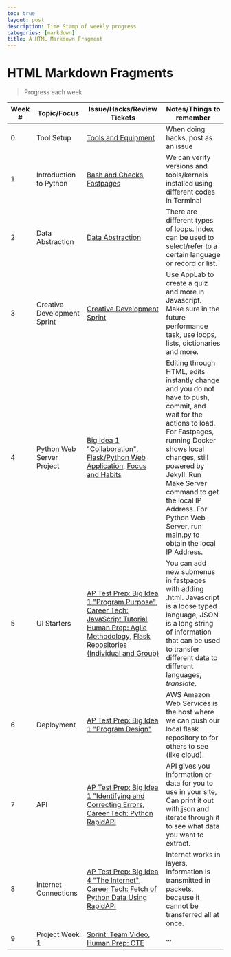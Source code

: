 ```yaml
---
toc: true
layout: post
description: Time Stamp of weekly progress
categories: [markdown]
title: A HTML Markdown Fragment
---
```

# HTML Markdown Fragments
> Progress each week

| Week # | Topic/Focus | Issue/Hacks/Review Tickets | Notes/Things to remember |
|-|-|-|-|
| 0 | Tool Setup | [Tools and Equipment](https://github.com/jesa06/andafp/issues/5#issue-1354867366) | When doing hacks, post as an issue |
| 1 | Introduction to Python | [Bash and Checks](https://github.com/jesa06/andafp/issues/2#issue-1353266162), [Fastpages](https://github.com/jesa06/andafpissues/3#issue-1353457506) | We can verify versions and tools/kernels installed using different codes in Terminal |
| 2 | Data Abstraction | [Data Abstraction](https://github.com/nighthawkcoders/APCSP/issues/22#issuecomment-1237671401) | There are different types of loops. Index can be used to select/refer to a certain language or record or list. |
| 3 | Creative Development Sprint | [Creative Development Sprint](https://github.com/jesa06/andafp/issues/9) | Use AppLab to create a quiz and more in Javascript. Make sure in the future performance task, use loops, lists, dictionaries and more. |
| 4 | Python Web Server Project | [Big Idea 1 "Collaboration"](https://jesa06.github.io/andafp/markdown/2022/09/13/1.1CollaborationNotes.html), [Flask/Python Web Application](https://www.youtube.com/watch?v=jzB7waKs60o), [Focus and Habits](https://jesa06.github.io/andafp/_pages/04_PsychologyandtheGoodLife.html) | Editing through HTML, edits instantly change and you do not have to push, commit, and wait for the actions to load. For Fastpages, running Docker shows local changes, still powered by Jekyll. Run Make Server command to get the local IP Address. For Python Web Server, run main.py to obtain the local IP Address. |
| 5 | UI Starters | [AP Test Prep: Big Idea 1 "Program Purpose"](https://jesa06.github.io/andafp/markdown/2022/09/20/1.2ProgramFunctionandPurposeNotes.html), [Career Tech: JavaScript Tutorial](https://jesa06.github.io/andafp/HTMLJSTable/), [Human Prep: Agile Methodology](https://jesa06.github.io/andafp/markdown/2022/09/25/AgileMethodology.html), [Flask Repositories (Individual and Group)](https://github.com/jesa06/andafp/issues/10) | You can add new submenus in fastpages with adding .html. Javascript is a loose typed language, JSON is a long string of information that can be used to transfer different data to different languages, *translate*. |
| 6 | Deployment| [AP Test Prep: Big Idea 1 "Program Design" ](https://jesa06.github.io/andafp/markdown/2022/09/27/1.3ProgramDesignandDevelopment.html) | AWS Amazon Web Services is the host where we can push our local flask repository to for others to see (like cloud). | 
| 7 | API | [AP Test Prep: Big Idea 1 "Identifying and Correcting Errors](https://jesa06.github.io/andafp/collegeboard/error), [Career Tech: Python RapidAPI](https://jesa06.github.io/andafp/techtalk/rapidapi) | API gives you information or data for you to use in your site, Can print it out with.json and iterate through it to see what data you want to extract. |
| 8 | Internet Connections | [AP Test Prep: Big Idea 4 "The Internet"](https://jesa06.github.io/andafp/markdown/2022/10/18/4.1Internet.html), [Career Tech: Fetch of Python Data Using RapidAPI](https://jesa06.github.io/andafp/api/overview) | Internet works in layers. Information is transmitted in packets, because it cannot be transferred all at once. |
| 9 | Project Week 1 | [Sprint: Team Video](), [Human Prep: CTE]() | ... |